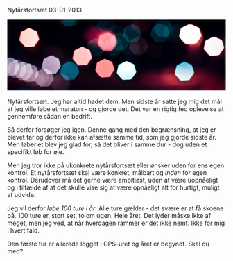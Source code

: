 Nyt&aring;rsforts&aelig;t
03-01-2013


![Bokeh](/static/20130120_bokeh.jpg)

Nytårsfortsæt. Jeg har altid hadet dem. Men sidste år satte jeg mig det mål at jeg ville løbe et maraton - og gjorde det. Det var en rigtig fed oplevelse at gennemføre sådan en bedrift.

Så derfor forsøger jeg igen. Denne gang med den begrænsning, at jeg er blevet far og derfor ikke kan afsætte samme tid, som jeg gjorde sidste år. Men løberiet blev jeg glad for, så det bliver i samme dur - dog uden et specifikt løb for øje.

Men jeg tror ikke på ukonkrete nytårsfortsæt eller ønsker uden for ens egen kontrol. Et nytårsfortsæt skal være konkret, målbart og *inden* for egen kontrol. Derudover må det gerne være ambitiøst, uden at være uopnåeligt og i tilfælde af at det skulle vise sig at være opnåeligt alt for hurtigt, muligt at udvide.

Jeg vil derfor *løbe 100 ture i år*. Alle ture gælder - det svære er at få skoene på. 100 ture er, stort set, to om ugen. Hele året. Det lyder måske ikke af meget, men jeg ved, at når hverdagen rammer er det ikke nemt. Ikke for mig i hvert fald.

Den første tur er allerede logget i GPS-uret og året er begyndt. Skal du med?
